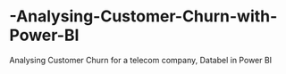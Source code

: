 # -Analysing-Customer-Churn-with-Power-BI
Analysing Customer Churn for a telecom company, Databel in Power BI

